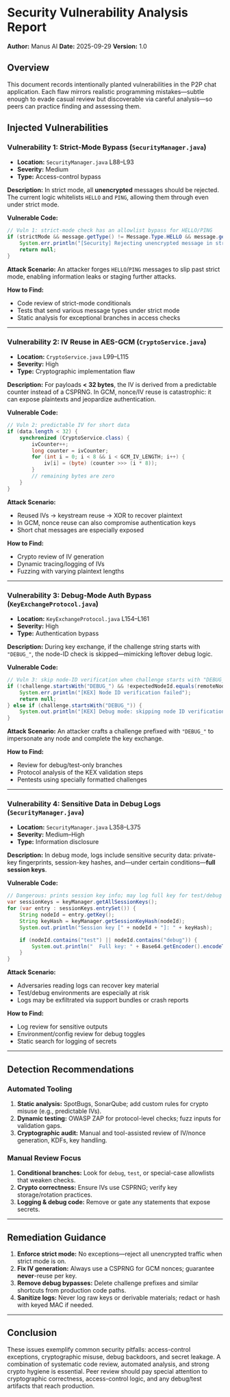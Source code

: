 # Security Vulnerability Analysis Report

**Author:** Manus AI
**Date:** 2025-09-29
**Version:** 1.0

## Overview

This document records intentionally planted vulnerabilities in the P2P chat application. Each flaw mirrors realistic programming mistakes—subtle enough to evade casual review but discoverable via careful analysis—so peers can practice finding and assessing them.

## Injected Vulnerabilities

### Vulnerability 1: Strict-Mode Bypass (`SecurityManager.java`)

* **Location:** `SecurityManager.java` L88–L93
* **Severity:** Medium
* **Type:** Access-control bypass

**Description:**
In strict mode, all **unencrypted** messages should be rejected. The current logic whitelists `HELLO` and `PING`, allowing them through even under strict mode.

**Vulnerable Code:**

```java
// Vuln 1: strict-mode check has an allowlist bypass for HELLO/PING
if (strictMode && message.getType() != Message.Type.HELLO && message.getType() != Message.Type.PING) {
    System.err.println("[Security] Rejecting unencrypted message in strict mode: " + senderNodeId);
    return null;
}
```

**Attack Scenario:**
An attacker forges `HELLO`/`PING` messages to slip past strict mode, enabling information leaks or staging further attacks.

**How to Find:**

* Code review of strict-mode conditionals
* Tests that send various message types under strict mode
* Static analysis for exceptional branches in access checks

---

### Vulnerability 2: IV Reuse in AES-GCM (`CryptoService.java`)

* **Location:** `CryptoService.java` L99–L115
* **Severity:** High
* **Type:** Cryptographic implementation flaw

**Description:**
For payloads **< 32 bytes**, the IV is derived from a predictable counter instead of a CSPRNG. In GCM, nonce/IV reuse is catastrophic: it can expose plaintexts and jeopardize authentication.

**Vulnerable Code:**

```java
// Vuln 2: predictable IV for short data
if (data.length < 32) {
    synchronized (CryptoService.class) {
        ivCounter++;
        long counter = ivCounter;
        for (int i = 0; i < 8 && i < GCM_IV_LENGTH; i++) {
            iv[i] = (byte) (counter >>> (i * 8));
        }
        // remaining bytes are zero
    }
}
```

**Attack Scenario:**

* Reused IVs → keystream reuse → XOR to recover plaintext
* In GCM, nonce reuse can also compromise authentication keys
* Short chat messages are especially exposed

**How to Find:**

* Crypto review of IV generation
* Dynamic tracing/logging of IVs
* Fuzzing with varying plaintext lengths

---

### Vulnerability 3: Debug-Mode Auth Bypass (`KeyExchangeProtocol.java`)

* **Location:** `KeyExchangeProtocol.java` L154–L161
* **Severity:** High
* **Type:** Authentication bypass

**Description:**
During key exchange, if the challenge string starts with `"DEBUG_"`, the node-ID check is skipped—mimicking leftover debug logic.

**Vulnerable Code:**

```java
// Vuln 3: skip node-ID verification when challenge starts with "DEBUG_"
if (!challenge.startsWith("DEBUG_") && !expectedNodeId.equals(remoteNodeId)) {
    System.err.println("[KEX] Node ID verification failed");
    return null;
} else if (challenge.startsWith("DEBUG_")) {
    System.out.println("[KEX] Debug mode: skipping node ID verification");
}
```

**Attack Scenario:**
An attacker crafts a challenge prefixed with `"DEBUG_"` to impersonate any node and complete the key exchange.

**How to Find:**

* Review for debug/test-only branches
* Protocol analysis of the KEX validation steps
* Pentests using specially formatted challenges

---

### Vulnerability 4: Sensitive Data in Debug Logs (`SecurityManager.java`)

* **Location:** `SecurityManager.java` L358–L375
* **Severity:** Medium–High
* **Type:** Information disclosure

**Description:**
In debug mode, logs include sensitive security data: private-key fingerprints, session-key hashes, and—under certain conditions—**full session keys**.

**Vulnerable Code:**

```java
// Dangerous: prints session key info; may log full key for test/debug peers
var sessionKeys = keyManager.getAllSessionKeys();
for (var entry : sessionKeys.entrySet()) {
    String nodeId = entry.getKey();
    String keyHash = keyManager.getSessionKeyHash(nodeId);
    System.out.println("Session key [" + nodeId + "]: " + keyHash);

    if (nodeId.contains("test") || nodeId.contains("debug")) {
        System.out.println("  Full key: " + Base64.getEncoder().encodeToString(entry.getValue().getEncoded()));
    }
}
```

**Attack Scenario:**

* Adversaries reading logs can recover key material
* Test/debug environments are especially at risk
* Logs may be exfiltrated via support bundles or crash reports

**How to Find:**

* Log review for sensitive outputs
* Environment/config review for debug toggles
* Static search for logging of secrets

---

## Detection Recommendations

### Automated Tooling

1. **Static analysis:** SpotBugs, SonarQube; add custom rules for crypto misuse (e.g., predictable IVs).
2. **Dynamic testing:** OWASP ZAP for protocol-level checks; fuzz inputs for validation gaps.
3. **Cryptographic audit:** Manual and tool-assisted review of IV/nonce generation, KDFs, key handling.

### Manual Review Focus

1. **Conditional branches:** Look for `debug`, `test`, or special-case allowlists that weaken checks.
2. **Crypto correctness:** Ensure IVs use CSPRNG; verify key storage/rotation practices.
3. **Logging & debug code:** Remove or gate any statements that expose secrets.

---

## Remediation Guidance

1. **Enforce strict mode:** No exceptions—reject all unencrypted traffic when strict mode is on.
2. **Fix IV generation:** Always use a CSPRNG for GCM nonces; guarantee **never**-reuse per key.
3. **Remove debug bypasses:** Delete challenge prefixes and similar shortcuts from production code paths.
4. **Sanitize logs:** Never log raw keys or derivable materials; redact or hash with keyed MAC if needed.

---

## Conclusion

These issues exemplify common security pitfalls: access-control exceptions, cryptographic misuse, debug backdoors, and secret leakage. A combination of systematic code review, automated analysis, and strong crypto hygiene is essential. Peer review should pay special attention to cryptographic correctness, access-control logic, and any debug/test artifacts that reach production.
